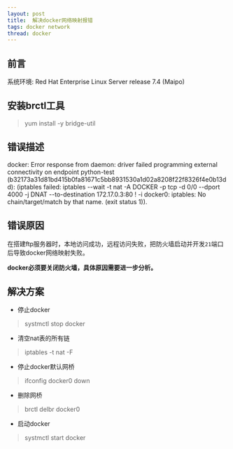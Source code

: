 ```yaml
---
layout: post
title:  解决docker网络映射报错
tags: docker network
thread: docker
---
```


## 前言
系统环境: Red Hat Enterprise Linux Server release 7.4 (Maipo)

## 安装brctl工具
> yum install -y bridge-util

## 错误描述

docker: Error response from daemon: driver failed programming external connectivity on endpoint python-test (b32173a31d81bd415b0fa81671c5bb8931530a1d02a8208f22f8326f4e0b13dd):  (iptables failed: iptables --wait -t nat -A DOCKER -p tcp -d 0/0 --dport 4000 -j DNAT --to-destination 172.17.0.3:80 ! -i docker0: iptables: No chain/target/match by that name.
 (exit status 1)).

## 错误原因
在搭建ftp服务器时，本地访问成功，远程访问失败，把防火墙启动并开发`21`端口后导致docker网络映射失败。

**docker必须要关闭防火墙，具体原因需要进一步分析。**

## 解决方案
* 停止docker

> systmctl stop docker

* 清空nat表的所有链

> iptables -t nat -F

* 停止docker默认网桥

> ifconfig docker0 down

* 删除网桥

> brctl delbr docker0

* 启动docker

> systmctl start docker


